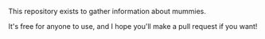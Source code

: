 This repository exists to gather information about mummies.

It's free for anyone to use, and I hope you'll make a pull request if you want!
